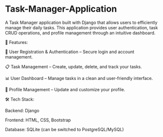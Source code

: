 # Task-Manager-Application
A Task Manager application built with Django that allows users to efficiently manage their daily tasks. This application provides user authentication, task CRUD operations, and profile management through an intuitive dashboard.

🚀 Features:

🔑 User Registration & Authentication – Secure login and account management.

📋 Task Management – Create, update, delete, and track your tasks.

📊 User Dashboard – Manage tasks in a clean and user-friendly interface.

👤 Profile Management – Update and customize your profile.


🛠 Tech Stack:

Backend: Django

Frontend: HTML, CSS, Bootstrap

Database: SQLite (can be switched to PostgreSQL/MySQL)
